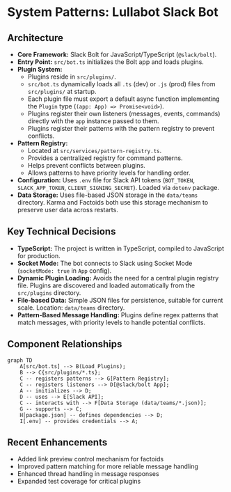 # System Patterns: Lullabot Slack Bot

## Architecture
- **Core Framework:** Slack Bolt for JavaScript/TypeScript (`@slack/bolt`).
- **Entry Point:** `src/bot.ts` initializes the Bolt app and loads plugins.
- **Plugin System:**
    - Plugins reside in `src/plugins/`.
    - `src/bot.ts` dynamically loads all `.ts` (dev) or `.js` (prod) files from `src/plugins/` at startup.
    - Each plugin file must export a default async function implementing the `Plugin` type (`(app: App) => Promise<void>`).
    - Plugins register their own listeners (messages, events, commands) directly with the `app` instance passed to them.
    - Plugins register their patterns with the pattern registry to prevent conflicts.
- **Pattern Registry:**
    - Located at `src/services/pattern-registry.ts`.
    - Provides a centralized registry for command patterns.
    - Helps prevent conflicts between plugins.
    - Allows patterns to have priority levels for handling order.
- **Configuration:** Uses `.env` file for Slack API tokens (`BOT_TOKEN`, `SLACK_APP_TOKEN`, `CLIENT_SIGNING_SECRET`). Loaded via `dotenv` package.
- **Data Storage:** Uses file-based JSON storage in the `data/teams` directory. Karma and Factoids both use this storage mechanism to preserve user data across restarts.

## Key Technical Decisions
- **TypeScript:** The project is written in TypeScript, compiled to JavaScript for production.
- **Socket Mode:** The bot connects to Slack using Socket Mode (`socketMode: true` in `App` config).
- **Dynamic Plugin Loading:** Avoids the need for a central plugin registry file. Plugins are discovered and loaded automatically from the `src/plugins` directory.
- **File-based Data:** Simple JSON files for persistence, suitable for current scale. Location: `data/teams` directory.
- **Pattern-Based Message Handling:** Plugins define regex patterns that match messages, with priority levels to handle potential conflicts.

## Component Relationships
```mermaid
graph TD
    A[src/bot.ts] --> B(Load Plugins);
    B --> C{src/plugins/*.ts};
    C -- registers patterns --> G[Pattern Registry];
    C -- registers listeners --> D[@slack/bolt App];
    A -- initializes --> D;
    D -- uses --> E[Slack API];
    C -- interacts with --> F[Data Storage (data/teams/*.json)];
    G -- supports --> C;
    H[package.json] -- defines dependencies --> D;
    I[.env] -- provides credentials --> A;
```

## Recent Enhancements
- Added link preview control mechanism for factoids
- Improved pattern matching for more reliable message handling
- Enhanced thread handling in message responses
- Expanded test coverage for critical plugins 